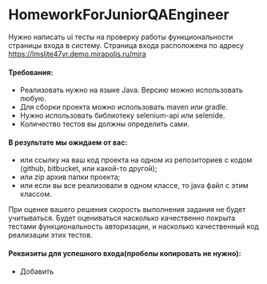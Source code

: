 # HomeworkForJuniorQAEngineer

Нужно написать ui тесты на проверку работы функциональности страницы входа в систему. Страница входа расположена по адресу https://lmslite47vr.demo.mirapolis.ru/mira

#### Требования:
+ Реализовать нужно на языке Java. Версию можно использовать любую.
+ Для сборки проекта можно использовать maven или gradle.
+ Нужно использовать библиотеку selenium-api или selenide.
+ Количество тестов вы должны определить сами. 

#### В результате мы ожидаем от вас:
+ или ссылку на ваш код проекта на одном из репозиториев с кодом (github, bitbucket, или какой-то другой);
+ или zip архив папки проекта;
+ или если вы все реализовали в одном классе, то java файл с этим классом.

При оценке вашего решения скорость выполнения задания не будет учитываться. Будет оцениваться насколько качественно покрыта тестами функциональность авторизации, и насколько качественный код реализации этих тестов.

#### Реквизиты для успешного входа(пробелы копировать не нужно):
+ Добавить
